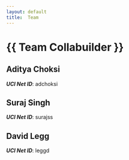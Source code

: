 ```yaml
---
layout: default
title:  Team
---
```


# {{ Team Collabuilder }}


## Aditya Choksi
***UCI Net ID***: adchoksi

## Suraj Singh
***UCI Net ID***: surajss

## David Legg
***UCI Net ID***: leggd
